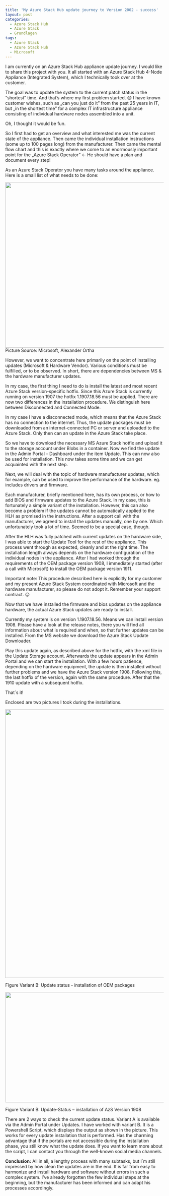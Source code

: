 ```yaml
---
title: 'My Azure Stack Hub update journey to Version 2002 - success'
layout: post
categories:
  - Azure Stack Hub
  - Azure Stack
  - Grundlagen
tags:
  - Azure Stack
  - Azure Stack Hub
  - Microsoft
---
```


I am currently on an Azure Stack Hub appliance update journey. I would like to share this project with you. It all started with an Azure Stack Hub 4-Node Appliance (Integrated System), which I technically took over at the customer.

The goal was to update the system to the current patch status in the “shortest&#8221; time. And that&#8217;s where my first problem started. 😊 I have known customer wishes, such as „can you just do it&#8221; from the past 25 years in IT, but „in the shortest time&#8221; for a complex IT infrastructure appliance consisting of individual hardware nodes assembled into a unit.

Oh, I thought it would be fun.

So I first had to get an overview and what interested me was the current state of the appliance. Then came the individual installation instructions (some up to 100 pages long) from the manufacturer. Then came the mental flow chart and this is exactly where we come to an enormously important point for the „Azure Stack Operator&#8221; <- He should have a plan and document every step!

As an Azure Stack Operator you have many tasks around the appliance. Here is a small list of what needs to be done:

<img loading="lazy" class="aligncenter size-full wp-image-215" src="https://azurestack.info/wp-content/uploads/2020/02/Operator-Tasks.png" alt="" width="938" height="525" srcset="https://azurestack.info/wp-content/uploads/2020/02/Operator-Tasks.png 938w, https://azurestack.info/wp-content/uploads/2020/02/Operator-Tasks-300x168.png 300w, https://azurestack.info/wp-content/uploads/2020/02/Operator-Tasks-768x430.png 768w" sizes="(max-width: 938px) 100vw, 938px" /> 
Picture Source: Microsoft, Alexander Ortha

However, we want to concentrate here primarily on the point of installing updates (Microsoft & Hardware Vendor). Various conditions must be fulfilled, or to be observed. In short, there are dependencies between MS & the hardware manufacturer updates.

In my case, the first thing I need to do is install the latest and most recent Azure Stack version-specific hotfix. Since this Azure Stack is currently running on version 1907 the hotfix 1.1907.18.56 must be applied. There are now two differences in the installation procedure. We distinguish here between Disconnected and Connected Mode.

In my case I have a disconnected mode, which means that the Azure Stack has no connection to the internet. Thus, the update packages must be downloaded from an internet-connected PC or server and uploaded to the Azure Stack. Only then can an update in the Azure Stack take place.

So we have to download the necessary MS Azure Stack hotfix and upload it to the storage account under Blobs in a container. Now we find the update in the Admin Portal &#8211; Dashboard under the item Update. This can now also be used for installation. This now takes some time and we can get acquainted with the next step.

Next, we will deal with the topic of hardware manufacturer updates, which for example, can be used to improve the performance of the hardware. eg. includes drivers and firmware.

Each manufacturer, briefly mentioned here, has its own process, or how to add BIOS and firmware updates to the Azure Stack. In my case, this is fortunately a simple variant of the installation. However, this can also become a problem if the updates cannot be automatically applied to the HLH as promised in the instructions. After a support call with the manufacturer, we agreed to install the updates manually, one by one. Which unfortunately took a lot of time. Seemed to be a special case, though.

After the HLH was fully patched with current updates on the hardware side, I was able to start the Update Tool for the rest of the appliance. This process went through as expected, cleanly and at the right time. The installation length always depends on the hardware configuration of the individual nodes in the appliance. After I had worked through the requirements of the OEM package version 1908, I immediately started (after a call with Microsoft) to install the OEM package version 1911.

Important note: This procedure described here is explicitly for my customer and my present Azure Stack System coordinated with Microsoft and the hardware manufacturer, so please do not adopt it. Remember your support contract. 😉

Now that we have installed the firmware and bios updates on the appliance hardware, the actual Azure Stack updates are ready to install.

Currently my system is on version 1.1907.18.56. Means we can install version 1908. Please have a look at the release notes, there you will find all information about what is required and when, so that further updates can be installed. From the MS website we download the Azure Stack Update Downloader.

Play this update again, as described above for the hotfix, with the xml file in the Update Storage account. Afterwards the update appears in the Admin Portal and we can start the installation. With a few hours patience, depending on the hardware equipment, the update is then installed without further problems and we have the Azure Stack version 1908. Following this, the last hotfix of the version, again with the same procedure. After that the 1910 update with a subsequent hotfix.

That´s it!

Enclosed are two pictures I took during the installations.

<img loading="lazy" class="aligncenter size-full wp-image-216" src="https://azurestack.info/wp-content/uploads/2020/02/Update-Variante-1.png" alt="" width="945" height="853" srcset="https://azurestack.info/wp-content/uploads/2020/02/Update-Variante-1.png 945w, https://azurestack.info/wp-content/uploads/2020/02/Update-Variante-1-300x271.png 300w, https://azurestack.info/wp-content/uploads/2020/02/Update-Variante-1-768x693.png 768w" sizes="(max-width: 945px) 100vw, 945px" /> 

Figure Variant B: Update status - installation of OEM packages


<img loading="lazy" class="aligncenter size-full wp-image-217" src="https://azurestack.info/wp-content/uploads/2020/02/Update-Variante-2.png" alt="" width="945" height="350" srcset="https://azurestack.info/wp-content/uploads/2020/02/Update-Variante-2.png 945w, https://azurestack.info/wp-content/uploads/2020/02/Update-Variante-2-300x111.png 300w, https://azurestack.info/wp-content/uploads/2020/02/Update-Variante-2-768x284.png 768w" sizes="(max-width: 945px) 100vw, 945px" /> 

Figure Variant B: Update-Status – installation of AzS Version 1908


There are 2 ways to check the current update status. Variant A is available via the Admin Portal under Updates. I have worked with variant B. It is a Powershell Script, which displays the output as shown in the picture. This works for every update installation that is performed. Has the charming advantage that if the portals are not accessible during the installation phase, you still know what the update does. If you want to learn more about the script, I can contact you through the well-known social media channels.

**Conclusion:** All in all, a lengthy process with many subtasks, but I´m still impressed by how clean the updates are in the end. It is far from easy to harmonize and install hardware and software without errors in such a complex system. I&#8217;ve already forgotten the few individual steps at the beginning, but the manufacturer has been informed and can adapt his processes accordingly.
